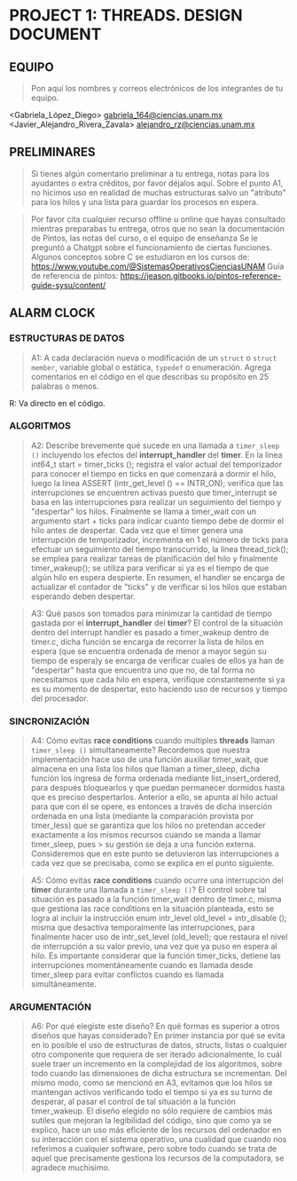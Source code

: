 # PROJECT 1: THREADS. DESIGN DOCUMENT

## EQUIPO
> Pon aquí los nombres y correos electrónicos de los integrantes de tu equipo.

<Gabriela_López_Diego> <gabriela_164@ciencias.unam.mx>
<Javier_Alejandro_Rivera_Zavala> <alejandro_rz@ciencias.unam.mx>

##  PRELIMINARES
> Si tienes algún comentario preliminar a tu entrega, notas para los ayudantes
> o extra créditos, por favor déjalos aquí. 
> Sobre el punto A1, no hicimos uso en realidad de muchas estructuras salvo un "atributo" para los hilos
> y una lista para guardar los procesos en espera.

> Por favor cita cualquier recurso offline u online que hayas consultado
> mientras preparabas tu entrega, otros que no sean la documentación de Pintos,
> las notas del curso, o el equipo de enseñanza
> Se le preguntó a Chatgpt sobre el funcionamiento de ciertas funciones.
> Algunos conceptos sobre C se estudiaron en los cursos de: <https://www.youtube.com/@SistemasOperativosCienciasUNAM>
> Guía de referencia de pintos: <https://jeason.gitbooks.io/pintos-reference-guide-sysu/content/>
## ALARM CLOCK

### ESTRUCTURAS DE DATOS

> A1: A cada declaración nueva o modificación de un `struct` o `struct member`, 
> variable global o estática, `typedef` o enumeración. Agrega comentarios en el
> código en el que describas su propósito en 25 palabras o menos.

R: Va directo en el código.

### ALGORITMOS

> A2: Describe brevemente qué sucede en una llamada a `timer_sleep ()`
> incluyendo los efectos del __interrupt_handler__ del __timer__.
>  En la linea int64_t start = timer_ticks (); registra el valor actual del temporizador para conocer el tiempo en ticks en que comenzará a dormir el hilo, 
> luego la linea ASSERT (intr_get_level () == INTR_ON); verifica que las interrupciones se encuentren activas puesto que timer_interrupt se basa 
> en las interrupciones para realizar un seguimiento del tiempo y "despertar" los hilos. Finalmente se llama a timer_wait con un argumento start + ticks
> para indicar cuanto tiempo debe de dormir el hilo antes de despertar.
> Cada vez que el timer genera una interrupción de temporizador, incrementa en 1 el número de ticks para efectuar un seguimiento del tiempo transcurrido,
> la linea thread_tick(); se emplea para realizar tareas de planificación del hilo y finalmente timer_wakeup(); se utiliza para verificar si ya es el 
> tiempo de que algún hilo en espera despierte. En resumen, el handler se encarga de actualizar el contador de "ticks" y de verificar si los hilos que estaban 
> esperando deben despertar.


> A3: Qué pasos son tomados para minimizar la cantidad de tiempo gastada
> por el __interrupt_handler__ del __timer__?
> El control de la situación dentro del interrupt handler es pasado a timer_wakeup dentro de timer.c, dicha función se encarga de recorrer la lista de
> hilos en espera (que se encuentra ordenada de menor a mayor según su tiempo de espera)y se encarga de verificar cuales de ellos ya han de "despertar" hasta que 
> encuentra uno que no, de tal forma no necesitamos que cada hilo en espera, verifique constantemente si ya es su momento de despertar, 
> esto haciendo uso de recursos y tiempo del procesador.

### SINCRONIZACIÓN

> A4: Cómo evitas __race conditions__ cuando multiples __threads__ llaman
> `timer_sleep ()` simultaneamente?
> Recordemos que nuestra implementación hace uso de una función auxiliar timer_wait, que almacena en una lista los hilos que llaman a timer_sleep, dicha función
> los ingresa de forma ordenada mediante list_insert_ordered, para después bloquearlos y que puedan permanecer dormidos hasta que es preciso 
> despertarlos. Anterior a ello, se apunta al hilo actual para que con él se opere, es entonces a través de dicha inserción ordenada en una lista (mediante la 
> comparación provista por timer_less) que se garantiza que los hilos no pretendan acceder exactamente a los mismos recursos cuando se manda a llamar timer_sleep, pues > su gestión se deja a una función externa. 
> Consideremos que en este punto se detuvieron las interrupciones a cada vez que se precisaba, como se explica en el punto siguiente.

> A5: Cómo evitas __race conditions__ cuando ocurre una interrupción del __timer__
> durante una llamada a `timer_sleep ()`?
> El control sobre tal situación es pasado a la función timer_wait dentro de timer.c, misma que gestiona las race conditions en la 
> situación planteada, esto se logra al incluir la instrucción enum intr_level old_level = intr_disable (); misma que desactiva temporalmente las interrupciones,
> para finalmente hacer uso de intr_set_level (old_level); que restaura el nivel de interrupción a su valor previo, una vez que ya puso en espera al hilo. Es 
> importante considerar que la función timer_ticks, detiene las interrupciones momentáneamente cuando es llamada desde timer_sleep
> para evitar conflictos cuando es llamada simultáneamente.


### ARGUMENTACIÓN

> A6: Por qué elegiste este diseño? En qué formas es superior a otros diseños 
> que hayas considerado?
> En primer instancia por qué se evita en lo posible el uso de estructuras de datos, structs, listas o cualquier otro componente que
> requiera de ser iterado adicionalmente, lo cuál suele traer un incremento en la complejidad de los algoritmos, sobre todo cuando las 
> dimensiones de dicha estructura se incrementan. Del mismo modo, como se mencionó en A3, evitamos que los hilos se mantengan activos verificando
> todo el tiempo si ya es su turno de desperar, al pasar el control de tal situación a la función timer_wakeup. El diseño elegido no sólo requiere de
> cambios más sutiles que mejoran la legibilidad del código, sino que como ya se explico, hace un uso más eficiente de los recursos del ordenador en su
> interacción con el sistema operativo, una cualidad que cuando nos referimos a cualquier software, pero sobre todo cuando se trata de aquel que precisamente
> gestiona los recursos de la computadora, se agradece muchisimo.
